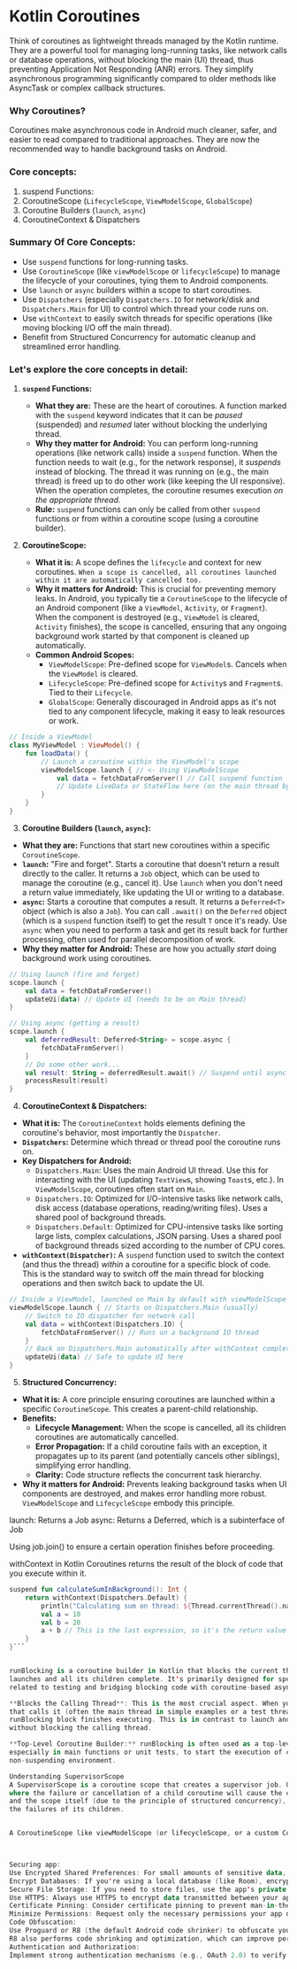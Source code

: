 # Kotlin Coroutines

Think of coroutines as lightweight threads managed by the Kotlin runtime. They are a powerful tool for managing long-running tasks, like network calls or database operations, without blocking the main (UI) thread, thus preventing Application Not Responding (ANR) errors. They simplify asynchronous programming significantly compared to older methods like AsyncTask or complex callback structures.

### Why Coroutines?

Coroutines make asynchronous code in Android much cleaner, safer, and easier to read compared to traditional approaches. They are now the recommended way to handle background tasks on Android.


### Core concepts:
1. suspend Functions:
2. CoroutineScope (`LifecycleScope`, `ViewModelScope`, `GlobalScope`)
3. Coroutine Builders (`launch`, `async`)
4. CoroutineContext & Dispatchers

### Summary Of Core Concepts:
-   Use `suspend` functions for long-running tasks.
-   Use `CoroutineScope` (like `viewModelScope` or `lifecycleScope`) to manage the lifecycle of your coroutines, tying them to Android components.
-   Use `launch` or `async` builders within a scope to start coroutines.
-   Use `Dispatchers` (especially `Dispatchers.IO` for network/disk and `Dispatchers.Main` for UI) to control which thread your code runs on.
-   Use `withContext` to easily switch threads for specific operations (like moving blocking I/O off the main thread).
-   Benefit from Structured Concurrency for automatic cleanup and streamlined error handling.


### Let's explore the core concepts in detail:

1.  **`suspend` Functions:**
    
    -   **What they are:** These are the heart of coroutines. A function marked with the `suspend` keyword indicates that it can be _paused_ (suspended) and _resumed_ later without blocking the underlying thread.
    -   **Why they matter for Android:** You can perform long-running operations (like network calls) inside a `suspend` function. When the function needs to wait (e.g., for the network response), it _suspends_ instead of blocking. The thread it was running on (e.g., the main thread) is freed up to do other work (like keeping the UI responsive). When the operation completes, the coroutine resumes execution _on the appropriate thread_.
    -   **Rule:** `suspend` functions can only be called from other `suspend` functions or from within a coroutine scope (using a coroutine builder).

2. **CoroutineScope:**

    -   **What it is:** A scope defines the `lifecycle` and context for new coroutines. `When a scope is cancelled, all coroutines launched within it are automatically cancelled too.`
    -   **Why it matters for Android:** This is crucial for preventing memory leaks. In Android, you typically tie a `CoroutineScope` to the lifecycle of an Android component (like a `ViewModel`, `Activity`, or `Fragment`). When the component is destroyed (e.g., `ViewModel` is cleared, `Activity` finishes), the scope is cancelled, ensuring that any ongoing background work started by that component is cleaned up automatically.
    -   **Common Android Scopes:**
        -   `ViewModelScope`: Pre-defined scope for `ViewModel`s. Cancels when the `ViewModel` is cleared.
        -   `LifecycleScope`: Pre-defined scope for `Activity`s and `Fragment`s. Tied to their `Lifecycle`.
        -   `GlobalScope`: Generally discouraged in Android apps as it's not tied to any component lifecycle, making it easy to leak resources or work.
```kotlin
// Inside a ViewModel
class MyViewModel : ViewModel() {
    fun loadData() {
        // Launch a coroutine within the ViewModel's scope
        viewModelScope.launch { // <- Using ViewModelScope
            val data = fetchDataFromServer() // Call suspend function
            // Update LiveData or StateFlow here (on the main thread by default with viewModelScope)
        }
    }
}
```

3. **Coroutine Builders (`launch`, `async`):**

-   **What they are:** Functions that start new coroutines within a specific `CoroutineScope`.
-   **`launch`:** "Fire and forget". Starts a coroutine that doesn't return a result directly to the caller. It returns a `Job` object, which can be used to manage the coroutine (e.g., cancel it). Use `launch` when you don't need a return value immediately, like updating the UI or writing to a database.
-   **`async`:** Starts a coroutine that computes a result. It returns a `Deferred<T>` object (which is also a `Job`). You can call `.await()` on the `Deferred` object (which is a `suspend` function itself) to get the result `T` once it's ready. Use `async` when you need to perform a task and get its result back for further processing, often used for parallel decomposition of work.
-   **Why they matter for Android:** These are how you actually _start_ doing background work using coroutines.

```kotlin
// Using launch (fire and forget)
scope.launch {
    val data = fetchDataFromServer()
    updateUi(data) // Update UI (needs to be on Main thread)
}

// Using async (getting a result)
scope.launch {
    val deferredResult: Deferred<String> = scope.async {
        fetchDataFromServer()
    }
    // Do some other work...
    val result: String = deferredResult.await() // Suspend until async completes
    processResult(result)
}
```


4. **CoroutineContext & Dispatchers:**

-   **What it is:** The `CoroutineContext` holds elements defining the coroutine's behavior, most importantly the `Dispatcher`.
-   **`Dispatchers`:** Determine which thread or thread pool the coroutine runs on.
-   **Key Dispatchers for Android:**
    -   `Dispatchers.Main`: Uses the main Android UI thread. Use this for interacting with the UI (updating `TextView`s, showing `Toast`s, etc.). In `ViewModelScope`, coroutines often start on `Main`.
    -   `Dispatchers.IO`: Optimized for I/O-intensive tasks like network calls, disk access (database operations, reading/writing files). Uses a shared pool of background threads.
    -   `Dispatchers.Default`: Optimized for CPU-intensive tasks like sorting large lists, complex calculations, JSON parsing. Uses a shared pool of background threads sized according to the number of CPU cores.
-   **`withContext(Dispatcher)`:** A `suspend` function used to switch the context (and thus the thread) _within_ a coroutine for a specific block of code. This is the standard way to switch off the main thread for blocking operations and then switch back to update the UI.

```kotlin
// Inside a ViewModel, launched on Main by default with viewModelScope
viewModelScope.launch { // Starts on Dispatchers.Main (usually)
    // Switch to IO dispatcher for network call
    val data = withContext(Dispatchers.IO) {
        fetchDataFromServer() // Runs on a background IO thread
    }
    // Back on Dispatchers.Main automatically after withContext completes
    updateUi(data) // Safe to update UI here
}
```


5. **Structured Concurrency:**

-   **What it is:** A core principle ensuring coroutines are launched within a specific `CoroutineScope`. This creates a parent-child relationship.
-   **Benefits:**
    -   **Lifecycle Management:** When the scope is cancelled, all its children coroutines are automatically cancelled.
    -   **Error Propagation:** If a child coroutine fails with an exception, it propagates up to its parent (and potentially cancels other siblings), simplifying error handling.
    -   **Clarity:** Code structure reflects the concurrent task hierarchy.
-   **Why it matters for Android:** Prevents leaking background tasks when UI components are destroyed, and makes error handling more robust. `ViewModelScope` and `LifecycleScope` embody this principle.


launch: Returns a Job
async: Returns a Deferred, which is a subinterface of Job

Using job.join() to ensure a certain operation finishes before proceeding.

withContext in Kotlin Coroutines returns the result of the block of code that you execute within it.
```kotlin
suspend fun calculateSumInBackground(): Int {
    return withContext(Dispatchers.Default) {
        println("Calculating sum on thread: ${Thread.currentThread().name}")
        val a = 10
        val b = 20
        a + b // This is the last expression, so it's the return value
    }
}```


runBlocking is a coroutine builder in Kotlin that blocks the current thread until the coroutine it 
launches and all its children complete. It's primarily designed for specific scenarios, mainly 
related to testing and bridging blocking code with coroutine-based asynchronous code.

**Blocks the Calling Thread**: This is the most crucial aspect. When you call runBlocking, the thread 
that calls it (often the main thread in simple examples or a test thread) will be blocked until the 
runBlocking block finishes executing. This is in contrast to launch and async, which start coroutines 
without blocking the calling thread.

**Top-Level Coroutine Builder:** runBlocking is often used as a top-level coroutine builder, 
especially in main functions or unit tests, to start the execution of coroutine-based code from a 
non-suspending environment.

Understanding SupervisorScope
A SupervisorScope is a coroutine scope that creates a supervisor job. Unlike a regular CoroutineScope 
where the failure or cancellation of a child coroutine will cause the cancellation of its siblings 
and the scope itself (due to the principle of structured concurrency), a SupervisorScope isolates 
the failures of its children.


A CoroutineScope like viewModelScope (or lifecycleScope, or a custom CoroutineScope) is designed to manage the lifecycle of multiple coroutines. You can launch as many coroutines as needed within that scope using either .launch or .async.



Securing app:
Use Encrypted Shared Preferences: For small amounts of sensitive data, consider Encrypted Shared Preferences, which uses the Jetpack Security library.   
Encrypt Databases: If you're using a local database (like Room), encrypt it using SQLCipher
Secure File Storage: If you need to store files, use the app's private storage (context.filesDir) and ensure proper file permissions. Encrypt sensitive files.
Use HTTPS: Always use HTTPS to encrypt data transmitted between your app and servers. Avoid HTTP.   
Certificate Pinning: Consider certificate pinning to prevent man-in-the-middle (MitM) attacks by verifying 
Minimize Permissions: Request only the necessary permissions your app needs.
Code Obfuscation:
Use Proguard or R8 (the default Android code shrinker) to obfuscate your code, making it harder for attackers to understand and reverse engineer.   
R8 also performs code shrinking and optimization, which can improve performance.
Authentication and Authorization:
Implement strong authentication mechanisms (e.g., OAuth 2.0) to verify users.